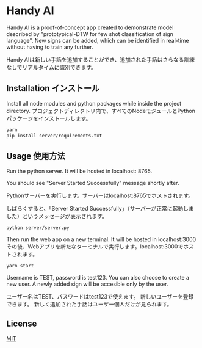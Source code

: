 # Handy AI

Handy AI is a proof-of-concept app created to demonstrate model described by "prototypical-DTW for few shot classification of sign language". New signs can be added, which can be identified in real-time without having to train any further.

Handy AIは新しい手話を追加することができ、追加された手話はさらなる訓練なしでリアルタイムに識別できます。
## Installation  インストール

Install all node modules and python packages while inside the project directory.
プロジェクトディレクトリ内で、すべてのNodeモジュールとPythonパッケージをインストールします。
```bash
yarn
pip install server/requirements.txt
```

## Usage 使用方法
Run the python server. It will be hosted in localhost: 8765.

You should see "Server Started Successfully" message shortly after.

Pythonサーバーを実行します。サーバーはlocalhost:8765でホストされます。

しばらくすると、「Server Started Successfully」（サーバーが正常に起動しました）というメッセージが表示されます。
```bash
python server/server.py
```
Then run the web app on a new terminal. It will be hosted in localhost:3000
その後、Webアプリを新たなターミナルで実行します。localhost:3000でホストされます。

```bash
yarn start
```
Username is TEST, password is test123.
You can also choose to create a new user. 
A newly added sign will be accesible only by the user.

ユーザー名はTEST、パスワードはtest123で使えます。
新しいユーザーを登録できます。
新しく追加された手話はユーザー個人だけが見られます。

## License

[MIT](https://choosealicense.com/licenses/mit/)